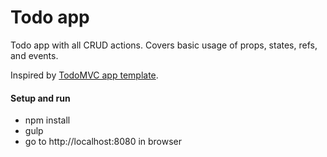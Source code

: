 # Todo app
Todo app with all CRUD actions. Covers basic usage of props, states, refs, and events.

Inspired by [TodoMVC app template](https://github.com/tastejs/todomvc-app-template).

#### Setup and run
* npm install
* gulp
* go to http://localhost:8080 in browser
